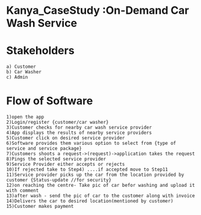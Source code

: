 # Kanya_CaseStudy :On-Demand Car Wash Service  

# Stakeholders
    a) Customer
    b) Car Washer
    c) Admin

# Flow of Software 
    1)open the app
    2)Login/register {customer/car washer}
    3)Customer checks for nearby car wash service provider
    4)App displays the results of nearby service providers
    5)Customer click on desired service provider
    6)Software provides them various option to select from {type of service and service package}
    7)Customers shoots a request->(request)->application takes the request 
    8)Pings the selected service provider
    9)Service Provider either accepts or rejects 
    10)If rejected take to Step4) ....if accepted move to Step11
    11)Service provider picks up the car from the location provided by customer {Status-update //for security}
    12)on reaching the centre- Take pic of car befor washing and upload it with comment
    13)after wash - send the pic of car to the customer along with invoice
    14)Delivers the car to desired location(mentioned by customer)
    15)Customer makes payment
